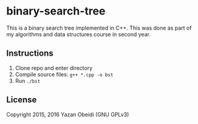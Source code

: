 # binary-search-tree
This is a binary search tree implemented in C++. This was done as part of my algorithms and data structures course in second year.

## Instructions

1. Clone repo and enter directory
2. Compile source files: ```g++ *.cpp -o bst```
3. Run ```./bst```

## License
Copyright 2015, 2016 Yazan Obeidi (GNU GPLv3)
